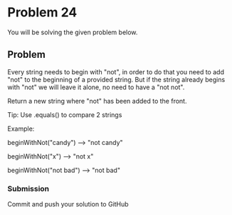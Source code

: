 # Problem 24

You will be solving the given problem below.

## Problem

Every string needs to begin with "not", in order to do that you need to add "not" to the beginning of a provided string.
But if the string already begins with "not" we will leave it alone, no need to have a "not not".

Return a new string where "not" has been added to the front.

Tip: Use .equals() to compare 2 strings

Example:

beginWithNot("candy") --> "not candy"

beginWithNot("x") --> "not x"

beginWithNot("not bad") --> "not bad"

### Submission

Commit and push your solution to GitHub
